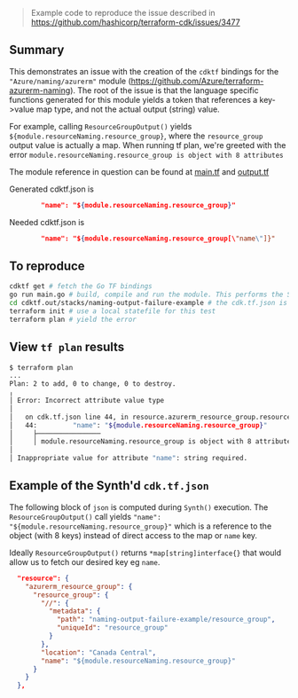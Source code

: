 > Example code to reproduce the issue described in https://github.com/hashicorp/terraform-cdk/issues/3477

## Summary

This demonstrates an issue with the creation of the `cdktf` bindings for the `"Azure/naming/azurerm"` module (https://github.com/Azure/terraform-azurerm-naming). The root of the issue is that the language specific functions generated for this module yields a token that references a key->value map type, and not the actual output (string) value.

For example, calling `ResourceGroupOutput()` yields `${module.resourceNaming.resource_group}`, where the `resource_group` output value is actually a map. When running tf plan, we're greeted with the error `module.resourceNaming.resource_group is object with 8 attributes`

The module reference in question can be found at  [main.tf](https://github.com/Azure/terraform-azurerm-naming/blob/8a1c8616d4cd05423e53c3260a016919ce0df33d/main.tf#L1869-L1878) and [output.tf](https://github.com/Azure/terraform-azurerm-naming/blob/8a1c8616d4cd05423e53c3260a016919ce0df33d/outputs.tf#L924-L927)

Generated cdktf.json is

```json
        "name": "${module.resourceNaming.resource_group}"
```

Needed cdktf.json is

```json
        "name": "${module.resourceNaming.resource_group[\"name\"]}"
```


## To reproduce

```sh
cdktf get # fetch the Go TF bindings
go run main.go # build, compile and run the module. This performs the Synth()..
cd cdktf.out/stacks/naming-output-failure-example # the cdk.tf.json is placed within
terraform init # use a local statefile for this test
terraform plan # yield the error
```

## View `tf plan` results

```sh
$ terraform plan
...
Plan: 2 to add, 0 to change, 0 to destroy.
╷
│ Error: Incorrect attribute value type
│
│   on cdk.tf.json line 44, in resource.azurerm_resource_group.resource_group:
│   44:         "name": "${module.resourceNaming.resource_group}"
│     ├────────────────
│     │ module.resourceNaming.resource_group is object with 8 attributes
│
│ Inappropriate value for attribute "name": string required.
```

## Example of the Synth'd `cdk.tf.json`

The following block of `json` is computed during `Synth()` execution. The `ResourceGroupOutput()` call yields `"name": "${module.resourceNaming.resource_group}"` which is a reference to the object (with 8 keys) instead of direct access to the map or `name` key.

Ideally `ResourceGroupOutput()` returns `*map[string]interface{}` that would allow us to fetch our desired key eg `name`.

```json
  "resource": {
    "azurerm_resource_group": {
      "resource_group": {
        "//": {
          "metadata": {
            "path": "naming-output-failure-example/resource_group",
            "uniqueId": "resource_group"
          }
        },
        "location": "Canada Central",
        "name": "${module.resourceNaming.resource_group}"
      }
    }
  },
  ```
